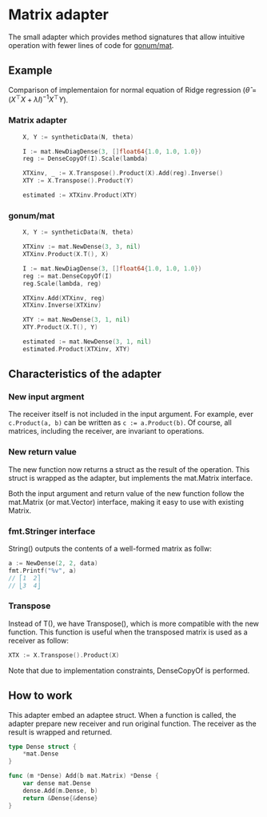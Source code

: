 # Matrix adapter

The small adapter which provides method signatures that allow intuitive operation with fewer lines of code for [gonum/mat](https://github.com/gonum/gonum/tree/master/mat).

## Example

Comparison of implementaion for normal equation of Ridge regression ($\hat{\theta} = (X^{\top}X + \lambda I)^{-1} X^{\top}Y$).

### Matrix adapter

```go
	X, Y := syntheticData(N, theta)

	I := mat.NewDiagDense(3, []float64{1.0, 1.0, 1.0})
	reg := DenseCopyOf(I).Scale(lambda)

	XTXinv, _ := X.Transpose().Product(X).Add(reg).Inverse()
	XTY := X.Transpose().Product(Y)

	estimated := XTXinv.Product(XTY)
```

### gonum/mat

```go
	X, Y := syntheticData(N, theta)

	XTXinv := mat.NewDense(3, 3, nil)
	XTXinv.Product(X.T(), X)

	I := mat.NewDiagDense(3, []float64{1.0, 1.0, 1.0})
	reg := mat.DenseCopyOf(I)
	reg.Scale(lambda, reg)

	XTXinv.Add(XTXinv, reg)
	XTXinv.Inverse(XTXinv)

	XTY := mat.NewDense(3, 1, nil)
	XTY.Product(X.T(), Y)

	estimated := mat.NewDense(3, 1, nil)
	estimated.Product(XTXinv, XTY)
```

## Characteristics of the adapter

### New input argment

The receiver itself is not included in the input argument.
For example, ever `c.Product(a, b)` can be written as `c := a.Product(b)`.
Of course, all matrices, including the receiver, are invariant to operations.

### New return value

The new function now returns a struct as the result of the operation.
This struct is wrapped as the adapter, but implements the mat.Matrix interface.

Both the input argument and return value of the new function follow the mat.Matrix (or mat.Vector) interface, making it easy to use with existing Matrix.

### fmt.Stringer interface

String() outputs the contents of a well-formed matrix as follw:

```go
a := NewDense(2, 2, data)
fmt.Printf("%v", a)
// ⎡1  2⎤
// ⎣3  4⎦
```

### Transpose

Instead of T(), we have Transpose(), which is more compatible with the new function.
This function is useful when the transposed matrix is used as a receiver as follow:

```go
XTX := X.Transpose().Product(X)
```

Note that due to implementation constraints, DenseCopyOf is performed.

## How to work

This adapter embed an adaptee struct.
When a function is called, the adapter prepare new receiver and run original function.
The receiver as the result is wrapped and returned.

```go
type Dense struct {
	*mat.Dense
}

func (m *Dense) Add(b mat.Matrix) *Dense {
	var dense mat.Dense
	dense.Add(m.Dense, b)
	return &Dense{&dense}
}
```

